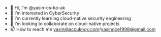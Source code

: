 - 👋 Hi, I’m @yasin-cs-ko-ak
- 👀 I’m interested in CyberSecurity
- 🌱 I’m currently learning cloud-native security engineering
- 💞️ I’m looking to collaborate on cloud-native projects
- 📫 How to reach me yasin@accuknox.com/yasindce1998@gmail.com

<!---
yasin-cs-ko-ak/yasin-cs-ko-ak is a ✨ special ✨ repository because its `README.md` (this file) appears on your GitHub profile.
You can click the Preview link to take a look at your changes.
--->
